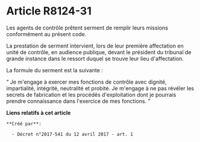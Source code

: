 # Article R8124-31

Les agents de contrôle prêtent serment de remplir leurs missions conformément au présent code.

La prestation de serment intervient, lors de leur première affectation en unité de contrôle, en audience publique, devant le
président du tribunal de grande instance dans le ressort duquel se trouve leur lieu d'affectation.

La formule du serment est la suivante :

“ Je m'engage à exercer mes fonctions de contrôle avec dignité, impartialité, intégrité, neutralité et probité. Je m'engage à
ne pas révéler les secrets de fabrication et les procédés d'exploitation dont je pourrais prendre connaissance dans
l'exercice de mes fonctions. ”

**Liens relatifs à cet article**

	**Créé par**:

	  - Décret n°2017-541 du 12 avril 2017 - art. 1
